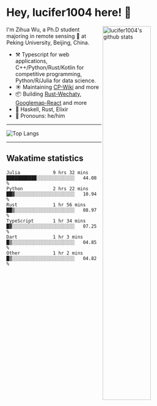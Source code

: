 # Hey, lucifer1004 here! :wave:

<img width="50%" align="right" alt="lucifer1004's github stats" src="https://github-readme-stats.vercel.app/api?username=lucifer1004&show_icons=true">

I'm Zihua Wu, a Ph.D student majoring in remote sensing :satellite: at Peking University, Beijing, China.

- :hammer_and_pick: Typescript for web applications, C++/Python/Rust/Kotlin for competitive programming, Python/R/Julia for data science.
- :sunny: Maintaining [CP-Wiki](https://cp-wiki.vercel.app) and more 
- :package: Building [Rust-Wechaty](https://github.com/wechaty/rust-wechaty), [Googlemap-React](https://github.com/googlemap-react/googlemap-react) and more
- :seedling: Haskell, Rust, Elixir
- :man: Pronouns: he/him

---

![Top Langs](https://github-readme-stats.vercel.app/api/top-langs/?username=lucifer1004&layout=compact)

---

## Wakatime statistics

<!--START_SECTION:waka-->

```text
Julia            9 hrs 32 mins   ███████████░░░░░░░░░░░░░░   44.08 %
Python           2 hrs 22 mins   ██▓░░░░░░░░░░░░░░░░░░░░░░   10.94 %
Rust             1 hr 56 mins    ██▒░░░░░░░░░░░░░░░░░░░░░░   08.97 %
TypeScript       1 hr 34 mins    █▓░░░░░░░░░░░░░░░░░░░░░░░   07.25 %
Dart             1 hr 3 mins     █▒░░░░░░░░░░░░░░░░░░░░░░░   04.85 %
Other            1 hr 2 mins     █▒░░░░░░░░░░░░░░░░░░░░░░░   04.82 %
```

<!--END_SECTION:waka-->
